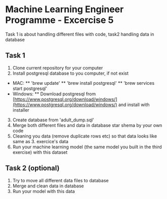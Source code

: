# Machine Learning Engineer Programme - Excercise 5

Task 1 is about handling different files with code, task2 handling data in database

## Task 1

1. Clone current repository for your computer
2. Install postgresql database to you computer, if not exist
  * MAC:
  ** 'brew update'
  ** 'brew install postgresql'
  ** 'brew services start postgresql'
  * Windows:
  ** Download postgresql from [https://www.postgresql.org/download/windows/](https://www.postgresql.org/download/windows/) and install with installer
3. Create database from 'adult_dump.sql'
4. Merge both different files and data in database star shema by your own code
5. Cleaning you data (remove duplicate rows etc) so that data looks like same as 3. exercice's data
6. Run your machine learning model (the same model you built in the third exercise) with this dataset


## Task 2 (optional)

1. Try to move all different data files to database
2. Merge and clean data in database
3. Run your model with this data
